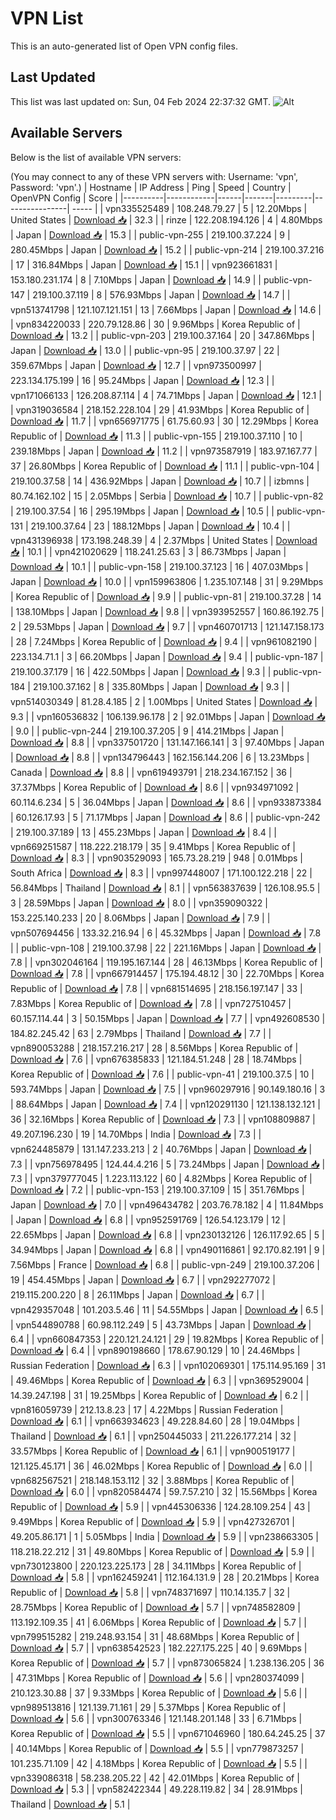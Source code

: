 # VPN List

This is an auto-generated list of Open VPN config files.

## Last Updated

This list was last updated on: Sun, 04 Feb 2024 22:37:32 GMT.
![Alt](https://repobeats.axiom.co/api/embed/186b98318ef1479477931607c1ad7d823f12451f.svg "Repobeats analytics image")

## Available Servers

Below is the list of available VPN servers:

(You may connect to any of these VPN servers with: Username: 'vpn', Password: 'vpn'.)
| Hostname | IP Address | Ping | Speed | Country | OpenVPN Config | Score |
|----------|------------|------|-------|---------|----------------| ----- |
| vpn335525489 | 108.248.79.27 | 5 | 12.20Mbps | United States | [Download 📥](./configs/server_0_US.ovpn) | 32.3 |
| rinze | 122.208.194.126 | 4 | 4.80Mbps | Japan | [Download 📥](./configs/server_1_JP.ovpn) | 15.3 |
| public-vpn-255 | 219.100.37.224 | 9 | 280.45Mbps | Japan | [Download 📥](./configs/server_2_JP.ovpn) | 15.2 |
| public-vpn-214 | 219.100.37.216 | 17 | 316.84Mbps | Japan | [Download 📥](./configs/server_3_JP.ovpn) | 15.1 |
| vpn923661831 | 153.180.231.174 | 8 | 7.10Mbps | Japan | [Download 📥](./configs/server_4_JP.ovpn) | 14.9 |
| public-vpn-147 | 219.100.37.119 | 8 | 576.93Mbps | Japan | [Download 📥](./configs/server_5_JP.ovpn) | 14.7 |
| vpn513741798 | 121.107.121.151 | 13 | 7.66Mbps | Japan | [Download 📥](./configs/server_6_JP.ovpn) | 14.6 |
| vpn834220033 | 220.79.128.86 | 30 | 9.96Mbps | Korea Republic of | [Download 📥](./configs/server_7_KR.ovpn) | 13.2 |
| public-vpn-203 | 219.100.37.164 | 20 | 347.86Mbps | Japan | [Download 📥](./configs/server_8_JP.ovpn) | 13.0 |
| public-vpn-95 | 219.100.37.97 | 22 | 359.67Mbps | Japan | [Download 📥](./configs/server_9_JP.ovpn) | 12.7 |
| vpn973500997 | 223.134.175.199 | 16 | 95.24Mbps | Japan | [Download 📥](./configs/server_10_JP.ovpn) | 12.3 |
| vpn171066133 | 126.208.87.114 | 4 | 74.71Mbps | Japan | [Download 📥](./configs/server_11_JP.ovpn) | 12.1 |
| vpn319036584 | 218.152.228.104 | 29 | 41.93Mbps | Korea Republic of | [Download 📥](./configs/server_12_KR.ovpn) | 11.7 |
| vpn656971775 | 61.75.60.93 | 30 | 12.29Mbps | Korea Republic of | [Download 📥](./configs/server_13_KR.ovpn) | 11.3 |
| public-vpn-155 | 219.100.37.110 | 10 | 239.18Mbps | Japan | [Download 📥](./configs/server_14_JP.ovpn) | 11.2 |
| vpn973587919 | 183.97.167.77 | 37 | 26.80Mbps | Korea Republic of | [Download 📥](./configs/server_15_KR.ovpn) | 11.1 |
| public-vpn-104 | 219.100.37.58 | 14 | 436.92Mbps | Japan | [Download 📥](./configs/server_16_JP.ovpn) | 10.7 |
| izbmns | 80.74.162.102 | 15 | 2.05Mbps | Serbia | [Download 📥](./configs/server_17_RS.ovpn) | 10.7 |
| public-vpn-82 | 219.100.37.54 | 16 | 295.19Mbps | Japan | [Download 📥](./configs/server_18_JP.ovpn) | 10.5 |
| public-vpn-131 | 219.100.37.64 | 23 | 188.12Mbps | Japan | [Download 📥](./configs/server_19_JP.ovpn) | 10.4 |
| vpn431396938 | 173.198.248.39 | 4 | 2.37Mbps | United States | [Download 📥](./configs/server_20_US.ovpn) | 10.1 |
| vpn421020629 | 118.241.25.63 | 3 | 86.73Mbps | Japan | [Download 📥](./configs/server_21_JP.ovpn) | 10.1 |
| public-vpn-158 | 219.100.37.123 | 16 | 407.03Mbps | Japan | [Download 📥](./configs/server_22_JP.ovpn) | 10.0 |
| vpn159963806 | 1.235.107.148 | 31 | 9.29Mbps | Korea Republic of | [Download 📥](./configs/server_23_KR.ovpn) | 9.9 |
| public-vpn-81 | 219.100.37.28 | 14 | 138.10Mbps | Japan | [Download 📥](./configs/server_24_JP.ovpn) | 9.8 |
| vpn393952557 | 160.86.192.75 | 2 | 29.53Mbps | Japan | [Download 📥](./configs/server_25_JP.ovpn) | 9.7 |
| vpn460701713 | 121.147.158.173 | 28 | 7.24Mbps | Korea Republic of | [Download 📥](./configs/server_26_KR.ovpn) | 9.4 |
| vpn961082190 | 223.134.71.1 | 3 | 66.20Mbps | Japan | [Download 📥](./configs/server_27_JP.ovpn) | 9.4 |
| public-vpn-187 | 219.100.37.179 | 16 | 422.50Mbps | Japan | [Download 📥](./configs/server_28_JP.ovpn) | 9.3 |
| public-vpn-184 | 219.100.37.162 | 8 | 335.80Mbps | Japan | [Download 📥](./configs/server_29_JP.ovpn) | 9.3 |
| vpn514030349 | 81.28.4.185 | 2 | 1.00Mbps | United States | [Download 📥](./configs/server_30_US.ovpn) | 9.3 |
| vpn160536832 | 106.139.96.178 | 2 | 92.01Mbps | Japan | [Download 📥](./configs/server_31_JP.ovpn) | 9.0 |
| public-vpn-244 | 219.100.37.205 | 9 | 414.21Mbps | Japan | [Download 📥](./configs/server_32_JP.ovpn) | 8.8 |
| vpn337501720 | 131.147.166.141 | 3 | 97.40Mbps | Japan | [Download 📥](./configs/server_33_JP.ovpn) | 8.8 |
| vpn134796443 | 162.156.144.206 | 6 | 13.23Mbps | Canada | [Download 📥](./configs/server_34_CA.ovpn) | 8.8 |
| vpn619493791 | 218.234.167.152 | 36 | 37.37Mbps | Korea Republic of | [Download 📥](./configs/server_35_KR.ovpn) | 8.6 |
| vpn934971092 | 60.114.6.234 | 5 | 36.04Mbps | Japan | [Download 📥](./configs/server_36_JP.ovpn) | 8.6 |
| vpn933873384 | 60.126.17.93 | 5 | 71.17Mbps | Japan | [Download 📥](./configs/server_37_JP.ovpn) | 8.6 |
| public-vpn-242 | 219.100.37.189 | 13 | 455.23Mbps | Japan | [Download 📥](./configs/server_38_JP.ovpn) | 8.4 |
| vpn669251587 | 118.222.218.179 | 35 | 9.41Mbps | Korea Republic of | [Download 📥](./configs/server_39_KR.ovpn) | 8.3 |
| vpn903529093 | 165.73.28.219 | 948 | 0.01Mbps | South Africa | [Download 📥](./configs/server_40_ZA.ovpn) | 8.3 |
| vpn997448007 | 171.100.122.218 | 22 | 56.84Mbps | Thailand | [Download 📥](./configs/server_41_TH.ovpn) | 8.1 |
| vpn563837639 | 126.108.95.5 | 3 | 28.59Mbps | Japan | [Download 📥](./configs/server_42_JP.ovpn) | 8.0 |
| vpn359090322 | 153.225.140.233 | 20 | 8.06Mbps | Japan | [Download 📥](./configs/server_43_JP.ovpn) | 7.9 |
| vpn507694456 | 133.32.216.94 | 6 | 45.32Mbps | Japan | [Download 📥](./configs/server_44_JP.ovpn) | 7.8 |
| public-vpn-108 | 219.100.37.98 | 22 | 221.16Mbps | Japan | [Download 📥](./configs/server_45_JP.ovpn) | 7.8 |
| vpn302046164 | 119.195.167.144 | 28 | 46.13Mbps | Korea Republic of | [Download 📥](./configs/server_46_KR.ovpn) | 7.8 |
| vpn667914457 | 175.194.48.12 | 30 | 22.70Mbps | Korea Republic of | [Download 📥](./configs/server_47_KR.ovpn) | 7.8 |
| vpn681514695 | 218.156.197.147 | 33 | 7.83Mbps | Korea Republic of | [Download 📥](./configs/server_48_KR.ovpn) | 7.8 |
| vpn727510457 | 60.157.114.44 | 3 | 50.15Mbps | Japan | [Download 📥](./configs/server_49_JP.ovpn) | 7.7 |
| vpn492608530 | 184.82.245.42 | 63 | 2.79Mbps | Thailand | [Download 📥](./configs/server_50_TH.ovpn) | 7.7 |
| vpn890053288 | 218.157.216.217 | 28 | 8.56Mbps | Korea Republic of | [Download 📥](./configs/server_51_KR.ovpn) | 7.6 |
| vpn676385833 | 121.184.51.248 | 28 | 18.74Mbps | Korea Republic of | [Download 📥](./configs/server_52_KR.ovpn) | 7.6 |
| public-vpn-41 | 219.100.37.5 | 10 | 593.74Mbps | Japan | [Download 📥](./configs/server_53_JP.ovpn) | 7.5 |
| vpn960297916 | 90.149.180.16 | 3 | 88.64Mbps | Japan | [Download 📥](./configs/server_54_JP.ovpn) | 7.4 |
| vpn120291130 | 121.138.132.121 | 36 | 32.16Mbps | Korea Republic of | [Download 📥](./configs/server_55_KR.ovpn) | 7.3 |
| vpn108809887 | 49.207.196.230 | 19 | 14.70Mbps | India | [Download 📥](./configs/server_56_IN.ovpn) | 7.3 |
| vpn624485879 | 131.147.233.213 | 2 | 40.76Mbps | Japan | [Download 📥](./configs/server_57_JP.ovpn) | 7.3 |
| vpn756978495 | 124.44.4.216 | 5 | 73.24Mbps | Japan | [Download 📥](./configs/server_58_JP.ovpn) | 7.3 |
| vpn379777045 | 1.223.113.122 | 60 | 4.82Mbps | Korea Republic of | [Download 📥](./configs/server_59_KR.ovpn) | 7.2 |
| public-vpn-153 | 219.100.37.109 | 15 | 351.76Mbps | Japan | [Download 📥](./configs/server_60_JP.ovpn) | 7.0 |
| vpn496434782 | 203.76.78.182 | 4 | 11.84Mbps | Japan | [Download 📥](./configs/server_61_JP.ovpn) | 6.8 |
| vpn952591769 | 126.54.123.179 | 12 | 22.65Mbps | Japan | [Download 📥](./configs/server_62_JP.ovpn) | 6.8 |
| vpn230132126 | 126.117.92.65 | 5 | 34.94Mbps | Japan | [Download 📥](./configs/server_63_JP.ovpn) | 6.8 |
| vpn490116861 | 92.170.82.191 | 9 | 7.56Mbps | France | [Download 📥](./configs/server_64_FR.ovpn) | 6.8 |
| public-vpn-249 | 219.100.37.206 | 19 | 454.45Mbps | Japan | [Download 📥](./configs/server_65_JP.ovpn) | 6.7 |
| vpn292277072 | 219.115.200.220 | 8 | 26.11Mbps | Japan | [Download 📥](./configs/server_66_JP.ovpn) | 6.7 |
| vpn429357048 | 101.203.5.46 | 11 | 54.55Mbps | Japan | [Download 📥](./configs/server_67_JP.ovpn) | 6.5 |
| vpn544890788 | 60.98.112.249 | 5 | 43.73Mbps | Japan | [Download 📥](./configs/server_68_JP.ovpn) | 6.4 |
| vpn660847353 | 220.121.24.121 | 29 | 19.82Mbps | Korea Republic of | [Download 📥](./configs/server_69_KR.ovpn) | 6.4 |
| vpn890198660 | 178.67.90.129 | 10 | 24.46Mbps | Russian Federation | [Download 📥](./configs/server_70_RU.ovpn) | 6.3 |
| vpn102069301 | 175.114.95.169 | 31 | 49.46Mbps | Korea Republic of | [Download 📥](./configs/server_71_KR.ovpn) | 6.3 |
| vpn369529004 | 14.39.247.198 | 31 | 19.25Mbps | Korea Republic of | [Download 📥](./configs/server_72_KR.ovpn) | 6.2 |
| vpn816059739 | 212.13.8.23 | 17 | 4.22Mbps | Russian Federation | [Download 📥](./configs/server_73_RU.ovpn) | 6.1 |
| vpn663934623 | 49.228.84.60 | 28 | 19.04Mbps | Thailand | [Download 📥](./configs/server_74_TH.ovpn) | 6.1 |
| vpn250445033 | 211.226.177.214 | 32 | 33.57Mbps | Korea Republic of | [Download 📥](./configs/server_75_KR.ovpn) | 6.1 |
| vpn900519177 | 121.125.45.171 | 36 | 46.02Mbps | Korea Republic of | [Download 📥](./configs/server_76_KR.ovpn) | 6.0 |
| vpn682567521 | 218.148.153.112 | 32 | 3.88Mbps | Korea Republic of | [Download 📥](./configs/server_77_KR.ovpn) | 6.0 |
| vpn820584474 | 59.7.57.210 | 32 | 15.56Mbps | Korea Republic of | [Download 📥](./configs/server_78_KR.ovpn) | 5.9 |
| vpn445306336 | 124.28.109.254 | 43 | 9.49Mbps | Korea Republic of | [Download 📥](./configs/server_79_KR.ovpn) | 5.9 |
| vpn427326701 | 49.205.86.171 | 1 | 5.05Mbps | India | [Download 📥](./configs/server_80_IN.ovpn) | 5.9 |
| vpn238663305 | 118.218.22.212 | 31 | 49.80Mbps | Korea Republic of | [Download 📥](./configs/server_81_KR.ovpn) | 5.9 |
| vpn730123800 | 220.123.225.173 | 28 | 34.11Mbps | Korea Republic of | [Download 📥](./configs/server_82_KR.ovpn) | 5.8 |
| vpn162459241 | 112.164.131.9 | 28 | 20.21Mbps | Korea Republic of | [Download 📥](./configs/server_83_KR.ovpn) | 5.8 |
| vpn748371697 | 110.14.135.7 | 32 | 28.75Mbps | Korea Republic of | [Download 📥](./configs/server_84_KR.ovpn) | 5.7 |
| vpn748582809 | 113.192.109.35 | 41 | 6.06Mbps | Korea Republic of | [Download 📥](./configs/server_85_KR.ovpn) | 5.7 |
| vpn799515282 | 219.248.93.154 | 31 | 48.68Mbps | Korea Republic of | [Download 📥](./configs/server_86_KR.ovpn) | 5.7 |
| vpn638542523 | 182.227.175.225 | 40 | 9.69Mbps | Korea Republic of | [Download 📥](./configs/server_87_KR.ovpn) | 5.7 |
| vpn873065824 | 1.238.136.205 | 36 | 47.31Mbps | Korea Republic of | [Download 📥](./configs/server_88_KR.ovpn) | 5.6 |
| vpn280374099 | 210.123.30.88 | 37 | 9.33Mbps | Korea Republic of | [Download 📥](./configs/server_89_KR.ovpn) | 5.6 |
| vpn989513816 | 121.139.71.161 | 29 | 5.37Mbps | Korea Republic of | [Download 📥](./configs/server_90_KR.ovpn) | 5.6 |
| vpn300763346 | 121.148.201.148 | 33 | 6.71Mbps | Korea Republic of | [Download 📥](./configs/server_91_KR.ovpn) | 5.5 |
| vpn671046960 | 180.64.245.25 | 37 | 40.14Mbps | Korea Republic of | [Download 📥](./configs/server_92_KR.ovpn) | 5.5 |
| vpn779873257 | 101.235.71.109 | 42 | 4.18Mbps | Korea Republic of | [Download 📥](./configs/server_93_KR.ovpn) | 5.5 |
| vpn339086318 | 58.238.205.22 | 42 | 42.01Mbps | Korea Republic of | [Download 📥](./configs/server_94_KR.ovpn) | 5.3 |
| vpn582422344 | 49.228.119.82 | 34 | 28.91Mbps | Thailand | [Download 📥](./configs/server_95_TH.ovpn) | 5.1 |
